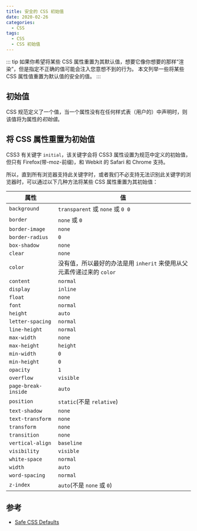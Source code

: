 ```yaml
---
title: 安全的 CSS 初始值
date: 2020-02-26
categories:
  - CSS
tags:
  - CSS
  - CSS 初始值
---
```


::: tip
如果你希望将某些 CSS 属性重置为其默认值，想要它像你想要的那样“渲染”，但是指定不正确的值可能会注入您意想不到的行为。
本文列举一些将某些 CSS 属性值重置为默认值的安全的值。
:::

<!-- more -->

## 初始值

CSS 规范定义了一个值，当一个属性没有在任何样式表（用户的）中声明时，则该值将为属性的*初始值*。

## 将 CSS 属性重置为初始值

CSS3 有关键字 `initial`，该关键字会将 CSS3 属性设置为规范中定义的初始值，但只有 Firefox(带-moz-前缀)，和 Webkit 的 Safari 和 Chrome 支持。

所以，直到所有浏览器支持此关键字时，或者我们不必支持无法识别此关键字的浏览器时，可以通过以下几种方法将某些 CSS 属性重置为其初始值：

| 属性 | 值 |
| ------ | ------ |
| `background` | `transparent` 或 `none` 或 `0 0` |
| `border` | `none` 或 `0` |
| `border-image` | `none` |
| `border-radius` | `0` |
| `box-shadow` | `none` |
| `clear` | `none` |
| `color` | 没有值，所以最好的办法是用 `inherit` 来使用从父元素传递过来的 `color` |
| `content` | `normal` |
| `display` | `inline` |
| `float` | `none` |
| `font` | `normal` |
| `height` | `auto` |
| `letter-spacing` | `normal` |
| `line-height` | `normal` |
| `max-width` | `none` |
| `max-height` | `height` |
| `min-width` | `0` |
| `min-height` | `0` |
| `opacity` | `1` |
| `overflow` | `visible` |
| `page-break-inside` | `auto` |
| `position` | `static`(不是 `relative`) |
| `text-shadow` | `none` |
| `text-transform` | `none` |
| `transform` | `none` |
| `transition` | `none` |
| `vertical-align` | `baseline` |
| `visibility` | `visible` |
| `white-space` | `normal` |
| `width` | `auto` |
| `word-spacing` | `normal` |
| `z-index` | `auto`(不是 `none` 或 `0`) |

## 参考

- [Safe CSS Defaults](http://nimbupani.com/safe-css-defaults.html)

